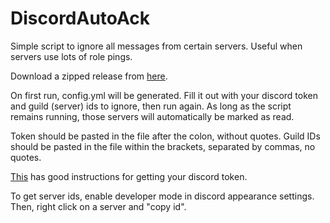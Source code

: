 # DiscordAutoAck
Simple script to ignore all messages from certain servers. Useful when servers use lots of role pings.

Download a zipped release from [here](https://github.com/Drowrin/DiscordAutoAck/releases).

On first run, config.yml will be generated. Fill it out with your discord token and guild (server) ids to ignore, then run again. As long as the script remains running, those servers will automatically be marked as read.

Token should be pasted in the file after the colon, without quotes. Guild IDs should be pasted in the file within the brackets, separated by commas, no quotes.

[This](https://github.com/TheRacingLion/Discord-SelfBot/wiki/Discord-Token-Tutorial) has good instructions for getting your discord token.

To get server ids, enable developer mode in discord appearance settings. Then, right click on a server and "copy id".
